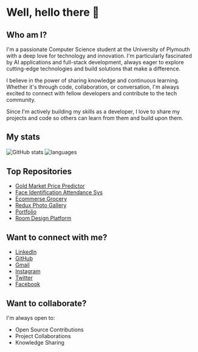 # Well, hello there 👋

## Who am I?

I'm a passionate Computer Science student at the University of Plymouth with a deep love for technology and innovation. I'm particularly fascinated by AI applications and full-stack development, always eager to explore cutting-edge technologies and build solutions that make a difference.

I believe in the power of sharing knowledge and continuous learning. Whether it's through code, collaboration, or conversation, I'm always excited to connect with fellow developers and contribute to the tech community.

Since I'm actively building my skills as a developer, I love to share my projects and code so others can learn from them and build upon them.

## My stats

<img align="center" src="https://github-readme-stats.vercel.app/api?username=prashankulathunga&show_icons=true&include_all_commits=true&theme=storm" alt="GitHub stats" />
<img align="center" src="https://github-readme-stats.vercel.app/api/top-langs/?username=prashankulathunga&&exclude_repo=prashankulathunga&layout=compact&theme=storm" alt="languages"/>

## Top Repositories

* [Gold Market Price Predictor](https://github.com/prashankulathunga/GOLD_PRICE_PREDICT-SYSTEM) 
* [Face Identification Attendance Sys](https://github.com/prashankulathunga/RFIAS) 
* [Ecommerse Grocery](https://github.com/prashankulathunga/ECOMMERCE-GROCERY) 
* [Redux Photo Gallery](https://github.com/prashankulathunga/REDUX-PHOTO-GALLERY) 
* [Portfolio](https://github.com/prashankulathunga/PORTFOLIO-V2) 
* [Room Design Platform](https://github.com/prashankulathunga/ROOM-DESIGN-PLTFRM) 

## Want to connect with me?

* [LinkedIn](https://www.linkedin.com/in/prashan-kulathunga-673421294/)
* [GitHub](https://github.com/prashankulathunga)
* [Gmail](mailto:prashan.kulathunga@gmail.com)
* [Instagram](https://www.instagram.com/prashankulathunga/)
* [Twitter](https://twitter.com/prashankulathunga)
* [Facebook](https://www.facebook.com/prashankulathunga)

## Want to collaborate?

I'm always open to:
* Open Source Contributions 
* Project Collaborations 
* Knowledge Sharing
